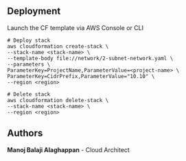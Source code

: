 ## Deployment
Launch the CF template via AWS Console or CLI

```
# Deploy stack
aws cloudformation create-stack \
--stack-name <stack-name> \
--template-body file://network/2-subnet-network.yaml \
--parameters \
ParameterKey=ProjectName,ParameterValue=<project-name> \
ParameterKey=CidrPrefix,ParameterValue="10.10" \
--region <region>

# Delete stack
aws cloudformation delete-stack \
--stack-name <stack-name> \
--region <region>
```


## Authors
 **Manoj Balaji Alaghappan**  - Cloud Architect
